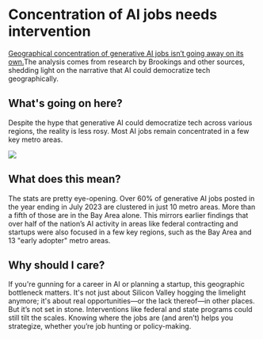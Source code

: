 # Concentration of AI jobs needs intervention

[Geographical concentration of generative AI jobs isn’t going away on its own.](https://www.brookings.edu/articles/new-data-shows-that-without-intervention-generative-ai-jobs-will-continue-to-cluster-in-the-same-big-tech-hubs/?utm_source=bensbites\&utm_medium=referral\&utm_campaign=concentration-of-ai-jobs-needs-intervention)The analysis comes from research by Brookings and other sources, shedding light on the narrative that AI could democratize tech geographically.

## What's going on here?

Despite the hype that generative AI could democratize tech across various regions, the reality is less rosy. Most AI jobs remain concentrated in a few key metro areas.

![](https://media.beehiiv.com/cdn-cgi/image/fit=scale-down,format=auto,onerror=redirect,quality=80/uploads/asset/file/bd2c3914-4666-4916-ae64-5b33de865968/image.png)

## What does this mean?

The stats are pretty eye-opening. Over 60% of generative AI jobs posted in the year ending in July 2023 are clustered in just 10 metro areas. More than a fifth of those are in the Bay Area alone. This mirrors earlier findings that over half of the nation’s AI activity in areas like federal contracting and startups were also focused in a few key regions, such as the Bay Area and 13 "early adopter" metro areas.

## Why should I care?

If you're gunning for a career in AI or planning a startup, this geographic bottleneck matters. It's not just about Silicon Valley hogging the limelight anymore; it's about real opportunities—or the lack thereof—in other places. But it’s not set in stone. Interventions like federal and state programs could still tilt the scales. Knowing where the jobs are (and aren’t) helps you strategize, whether you’re job hunting or policy-making.
